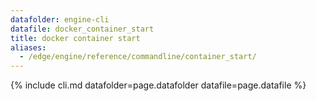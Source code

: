```yaml
---
datafolder: engine-cli
datafile: docker_container_start
title: docker container start
aliases:
  - /edge/engine/reference/commandline/container_start/
---
```

<!--
This page is automatically generated from Docker's source code. If you want to
suggest a change to the text that appears here, open a ticket or pull request
in the source repository on GitHub:

https://github.com/docker/cli
-->

{% include cli.md datafolder=page.datafolder datafile=page.datafile %}
